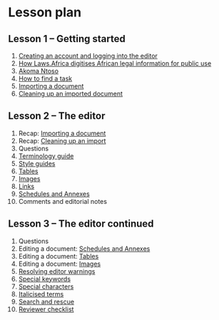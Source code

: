 # Lesson plan

## Lesson 1 – Getting started

1. [Creating an account and logging into the editor](signing-up.md)
2. [How Laws.Africa digitises African legal information for public use](digitising-legislation.md)
3. [Akoma Ntoso](what-is-akoma-ntoso.md)
4. [How to find a task](../how-tos/tasks.md)
5. [Importing a document](../how-tos/importing-a-document/)
6. [Cleaning up an imported document](../how-tos/cleaning-up-an-import.md)

## Lesson 2 – The editor

1. Recap: [Importing a document](../how-tos/importing-a-document/)
2. Recap: [Cleaning up an import](../how-tos/cleaning-up-an-import.md)
3. Questions
4. [Terminology guide](terminology-guide.md)
5. [Style guides](../style-guides/laws.africa.md)
6. [Tables](../how-tos/tables/)
7. [Images](../how-tos/images.md)
8. [Links](../how-tos/work-with-links.md)
9. [Schedules and Annexes](../markup-guide/marking-up-schedules-annexes.md)
10. Comments and editorial notes

## Lesson 3 – The editor continued

1. Questions
2. Editing a document: [Schedules and Annexes](../markup-guide/marking-up-schedules-annexes.md)
3. Editing a document: [Tables](../how-tos/tables/)
4. Editing a document: [Images](../how-tos/images.md)
5. [Resolving editor warnings](../how-tos/editor-warnings.md)
6. [Special keywords](broken-reference)
7. [Special characters](../how-tos/special-characters.md)
8. [Italicised terms](../how-tos/italicised-terms.md)
9. [Search and rescue](../how-tos/search-and-rescue.md)
10. [Reviewer checklist](../reviewing-a-document/reviewer-checklist.md)
